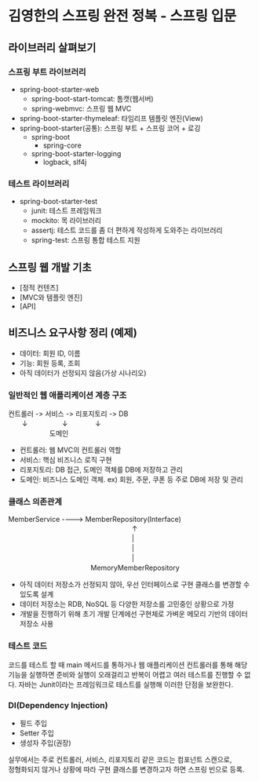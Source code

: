 # 김영한의 스프링 완전 정복 - 스프링 입문

## 라이브러리 살펴보기

### 스프링 부트 라이브러리
* spring-boot-starter-web
    + spring-boot-start-tomcat: 톰캣(웹서버)
    + spring-webmvc: 스프링 웹 MVC
* spring-boot-starter-thymeleaf: 타임리프 템플릿 엔진(View)
* spring-boot-starter(공통): 스프링 부트 + 스프링 코어 + 로깅
    + spring-boot
        - spring-core
    + spring-boot-starter-logging
        - logback, slf4j

### 테스트 라이브러리
* spring-boot-starter-test
    + junit: 테스트 프레임워크
    + mockito: 목 라이브러리
    + assertj: 테스트 코드를 좀 더 편하게 작성하게 도와주는 라이브러리
    + spring-test: 스프링 통합 테스트 지원

## 스프링 웹 개발 기초
* [정적 컨텐츠]
* [MVC와 템플릿 엔진]
* [API]

## 비즈니스 요구사항 정리 (예제)
* 데이터: 회원 ID, 이름
* 기능: 회원 등록, 조회
* 아직 데이터가 선정되지 않음(가상 시나리오)

### 일반적인 웹 애플리케이션 계층 구조

컨트롤러 -> 서비스 -> 리포지토리 -> DB  
　　↓　　　　　↓　　　　↓  
　　　　　　도메인  

* 컨트롤러: 웹 MVC의 컨트롤러 역할
* 서비스: 핵심 비즈니스 로직 구현
* 리포지토리: DB 접근, 도메인 객체를 DB에 저장하고 관리
* 도메인: 비즈니스 도메인 객체. ex) 회원, 주문, 쿠폰 등 주로 DB에 저장 및 관리

### 클래스 의존관계
MemberService ----> MemberRepository(Interface)  
　　　　　　　　　　　　　　　　　　↑  
　　　　　　　　　　　　　　　　　　|  
　　　　　　　　　　　　　　　　　　|  
　　　　　　　　　　　　　　　　　　|  
　　　　　　　　　　　　MemoryMemberRepository

* 아직 데이터 저장소가 선정되지 않아, 우선 인터페이스로 구현 클래스를 변경할 수 있도록 설계
* 데이터 저장소는 RDB, NoSQL 등 다양한 저장소를 고민중인 상황으로 가정
* 개발을 진행하기 위해 초기 개발 단계에선 구현체로 가벼운 메모리 기반의 데이터 저장소 사용

### 테스트 코드
코드를 테스트 할 때 main 메서드를 통하거나 웹 애플리케이션 컨트롤러를 통해 해당 기능을 실행하면 준비와 실행이 오래걸리고 반복이 어렵고 여러 테스트를 진행할 수 없다.
자바는 Junit이라는 프레임워크로 테스트를 실행해 이러한 단점을 보완한다.

### DI(Dependency Injection)
* 필드 주입
* Setter 주입
* 생성자 주입(권장)

실무에서는 주로 컨트롤러, 서비스, 리포지토리 같은 코드는 컴포넌트 스캔으로,  
정형화되지 않거나 상황에 따라 구현 클래스를 변경하고자 하면 스프링 빈으로 등록.




